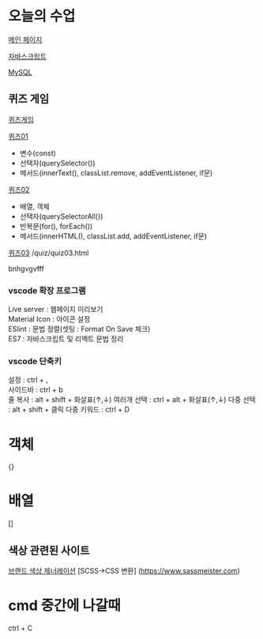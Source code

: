 # 오늘의 수업
[메인 페이지](https://hyeji1364.github.io/class2024/)          

[자바스크립트](https://hyeji1364.github.io/class2024/javascript/index.html)

[MySQL](https://hyeji1364.github.io/class2024/mysql/index.html)

## 퀴즈 게임
[퀴즈게임](https://hyeji1364.github.io/class2024/quiz/index.html)

[퀴즈01](https://hyeji1364.github.io/class2024/quiz/quiz01.html)
- 변수(const)
- 선택자(querySelector())
- 메서드(innerText(), classList.remove, addEventListener, if문)

[퀴즈02](https://hyeji1364.github.io/class2024/quiz/quiz02.html)
- 배열, 객체
- 선택자(querySelectorAll())
- 반복문(for(), forEach())
- 메서드(innerHTML(), classList.add, addEventListener, if문)

[퀴즈03](https://hyeji1364.github.io/class2024/quiz/quiz03.html)
/quiz/quiz03.html

bnhgvgvfff

### vscode 확장 프로그램
Live server : 웹페이지 미리보기         
Material Icon : 아이콘 설정         
ESlint : 문법 정렬(셋팅 : Format On Save 체크)            
ES7 : 자바스크립트 및 리액트 문법 정리          

### vscode 단축키
설정 : ctrl + ,   
사이드바 : ctrl + b   
줄 복사 : alt + shift + 화살표(↑,↓)
여러개 선택 : ctrl + alt + 화살표(↑,↓)
다중 선택 : alt + shift + 클릭 
다중 키워드 : ctrl + D

# 객체
{}

# 배열
[]

## 색상 관련된 사이트
[브랜드 색상 제너레이션](https://huemint.com/brand-intersection/)
[SCSS->CSS 변환] (https://www.sassmeister.com)

# cmd 중간에 나갈때
ctrl + C
